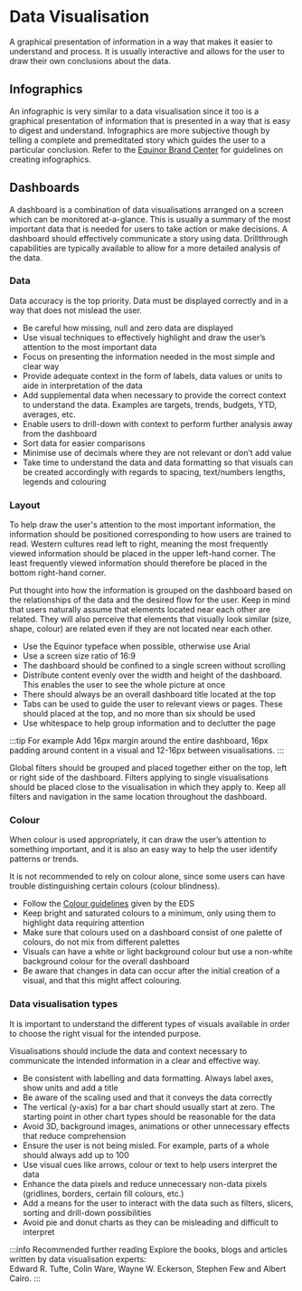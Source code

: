 # Data Visualisation

A graphical presentation of information in a way that makes it easier to understand and process. It is usually interactive and allows for the user to draw their own conclusions about the data.

## Infographics

An infographic is very similar to a data visualisation since it too is a graphical presentation of information that is presented in a way that is easy to digest and understand. Infographics are more subjective though by telling a complete and premeditated story which guides the user to a particular conclusion. Refer to the [Equinor Brand Center](../resources/resources.md#resources) for guidelines on creating infographics.

## Dashboards

A dashboard is a combination of data visualisations arranged on a screen which can be monitored at-a-glance. This is usually a summary of the most important data that is needed for users to take action or make decisions. A dashboard should effectively communicate a story using data. Drillthrough capabilities are typically available to allow for a more detailed analysis of the data.

### Data

Data accuracy is the top priority. Data must be displayed correctly and in a way that does not mislead the user.

-   Be careful how missing, null and zero data are displayed
-   Use visual techniques to effectively highlight and draw the user’s attention to the most important data
-   Focus on presenting the information needed in the most simple and clear way
-   Provide adequate context in the form of labels, data values or units to aide in interpretation of the data
-   Add supplemental data when necessary to provide the correct context to understand the data. Examples are targets, trends, budgets, YTD, averages, etc.
-   Enable users to drill-down with context to perform further analysis away from the dashboard
-   Sort data for easier comparisons
-   Minimise use of decimals where they are not relevant or don’t add value
-   Take time to understand the data and data formatting so that visuals can be created accordingly with regards to spacing, text/numbers lengths, legends and colouring
    

### Layout

To help draw the user's attention to the most important information, the information should be positioned corresponding to how users are trained to read. Western cultures read left to right, meaning the most frequently viewed information should be placed in the upper left-hand corner. The least frequently viewed information should therefore be placed in the bottom right-hand corner.

Put thought into how the information is grouped on the dashboard based on the relationships of the data and the desired flow for the user. Keep in mind that users naturally assume that elements located near each other are related. They will also perceive that elements that visually look similar (size, shape, colour) are related even if they are not located near each other.

-   Use the Equinor typeface when possible, otherwise use Arial
-   Use a screen size ratio of 16:9
-   The dashboard should be confined to a single screen without scrolling
-   Distribute content evenly over the width and height of the dashboard. This enables the user to see the whole picture at once
-   There should always be an overall dashboard title located at the top
-   Tabs can be used to guide the user to relevant views or pages. These should placed at the top, and no more than six should be used
-   Use whitespace to help group information and to declutter the page

:::tip For example
Add 16px margin around the entire dashboard, 16px padding around content in a visual and 12-16px between visualisations.
:::  

Global filters should be grouped and placed together either on the top, left or right side of the dashboard. Filters applying to single visualisations should be placed close to the visualisation in which they apply to. Keep all filters and navigation in the same location throughout the dashboard.
    

### Colour

When colour is used appropriately, it can draw the user’s attention to something important, and it is also an easy way to help the user identify patterns or trends.

It is not recommended to rely on colour alone, since some users can have trouble distinguishing certain colours (colour blindness).

-   Follow the [Colour guidelines](../foundation/accessibility.md#colour) given by the EDS
-   Keep bright and saturated colours to a minimum, only using them to highlight data requiring attention
-   Make sure that colours used on a dashboard consist of one palette of colours, do not mix from different palettes
-   Visuals can have a white or light background colour but use a non-white background colour for the overall dashboard
-   Be aware that changes in data can occur after the initial creation of a visual, and that this might affect colouring.
    
### Data visualisation types

It is important to understand the different types of visuals available in order to choose the right visual for the intended purpose.

Visualisations should include the data and context necessary to communicate the intended information in a clear and effective way.

-   Be consistent with labelling and data formatting. Always label axes, show units and add a title
-   Be aware of the scaling used and that it conveys the data correctly
-   The vertical (y-axis) for a bar chart should usually start at zero. The starting point in other chart types should be reasonable for the data
-   Avoid 3D, background images, animations or other unnecessary effects that reduce comprehension
-   Ensure the user is not being misled. For example, parts of a whole should always add up to 100
-   Use visual cues like arrows, colour or text to help users interpret the data
-   Enhance the data pixels and reduce unnecessary non-data pixels (gridlines, borders, certain fill colours, etc.)
-   Add a means for the user to interact with the data such as filters, slicers, sorting and drill-down possibilities
-   Avoid pie and donut charts as they can be misleading and difficult to interpret
    
:::info Recommended further reading
Explore the books, blogs and articles written by data visualisation experts:  
Edward R. Tufte, Colin Ware, Wayne W. Eckerson, Stephen Few and Albert Cairo.
:::
